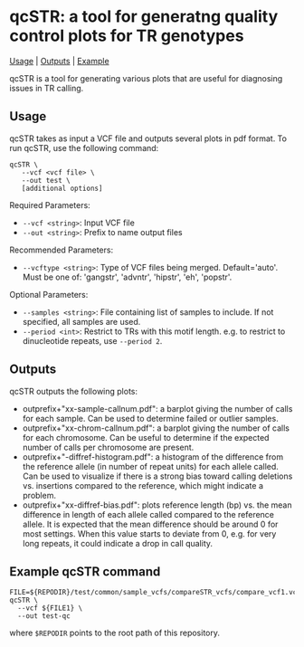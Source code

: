 # qcSTR: a tool for generatng quality control plots for TR genotypes
<a href="#usage">Usage</a> | <a href="#outputs">Outputs</a> | <a href="#examples">Example</a> 

qcSTR is a tool for generating various plots that are useful for diagnosing issues in TR calling.

<a name="usage"></a>
## Usage
qcSTR takes as input a VCF file and outputs several plots in pdf format. To run qcSTR, use the following command:

```
qcSTR \
   --vcf <vcf file> \
   --out test \
   [additional options]
```

Required Parameters:
* `--vcf <string>`: Input VCF file
* `--out <string>`: Prefix to name output files

Recommended Parameters:
* `--vcftype <string>`: Type of VCF files being merged. Default='auto'. Must be one of: 'gangstr', 'advntr', 'hipstr', 'eh', 'popstr'.

Optional Parameters:
* `--samples <string>`: File containing list of samples to include. If not specified, all samples are used.
* `--period <int>`: Restrict to TRs with this motif length. e.g. to restrict to dinucleotide repeats, use `--period 2`.

<a name="outputs"></a>
## Outputs

qcSTR outputs the following plots:
* outprefix+"xx-sample-callnum.pdf": a barplot giving the number of calls for each sample. Can be used to determine failed or outlier samples.
* outprefix+"xx-chrom-callnum.pdf": a barplot giving the number of calls for each chromosome. Can be useful to determine if the expected number of calls per chromosome are present.
* outprefix+"-diffref-histogram.pdf": a histogram of the difference from the reference allele (in number of repeat units) for each allele called. Can be used to visualize if there is a strong bias toward calling deletions vs. insertions compared to the reference, which might indicate a problem.
* outprefix+"xx-diffref-bias.pdf": plots reference length (bp) vs. the mean difference in length of each allele called compared to the reference allele. It is expected that the mean difference should be around 0 for most settings. When this value starts to deviate from 0, e.g. for very long repeats, it could indicate a drop in call quality.

<a name="examples"></a>
## Example qcSTR command

```
FILE=${REPODIR}/test/common/sample_vcfs/compareSTR_vcfs/compare_vcf1.vcf.gz
qcSTR \
  --vcf ${FILE1} \
  --out test-qc
```
where `$REPODIR` points to the root path of this repository.
